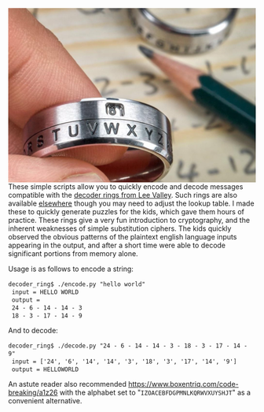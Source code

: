 <img src="ring.jpg" width="512" align="right"/>

These simple scripts allow you to quickly encode and decode messages compatible with the [decoder rings from Lee Valley](https://www.leevalley.com/en-us/shop/home/toys-and-games/toys/110774-secret-decoder-rings). Such rings are also available [elsewhere](https://www.amazon.com/Decoder-Ring-Secret-Window-Silver/dp/B006IVX7TG) though you may need to adjust the lookup table. I made these to quickly generate puzzles for the kids, which gave them hours of practice. These rings give a very fun introduction to cryptography, and the inherent weaknesses of simple substitution ciphers. The kids quickly observed the obvious patterns of the plaintext english language inputs appearing in the output, and after a short time were able to decode significant portions from memory alone.


Usage is as follows to encode a string:

    decoder_ring$ ./encode.py "hello world"
     input = HELLO WORLD
     output =
     24 - 6 - 14 - 14 - 3
     18 - 3 - 17 - 14 - 9

And to decode:

    decoder_ring$ ./decode.py "24 - 6 - 14 - 14 - 3 - 18 - 3 - 17 - 14 - 9"
     input = ['24', '6', '14', '14', '3', '18', '3', '17', '14', '9']
     output = HELLOWORLD

An astute reader also recommended <https://www.boxentriq.com/code-breaking/a1z26>
with the alphabet set to "`IZOACEBFDGPMNLKQRWVXUYSHJT`" as a convenient
alternative.
